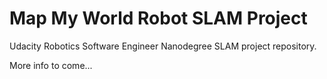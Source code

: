# Map My World Robot SLAM Project

Udacity Robotics Software Engineer Nanodegree SLAM project repository.

More info to come...
